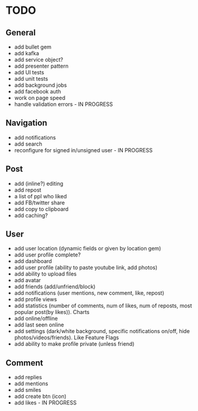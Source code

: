 # TODO

## General
- add bullet gem
- add kafka
- add service object?
- add presenter pattern
- add UI tests
- add unit tests
- add background jobs
- add facebook auth
- work on page speed
- handle validation errors - IN PROGRESS


## Navigation
- add notifications
- add search
- reconfigure for signed in/unsigned user - IN PROGRESS


## Post
- add (inline?) editing
- add repost
- a list of ppl who liked
- add FB/twitter share
- add copy to clipboard
- add caching?


## User
- add user location (dynamic fields or given by location gem)
- add user profile complete?
- add dashboard
- add user profile (ability to paste youtube link, add photos)
- add ability to upload files
- add avatar
- add friends (add/unfriend/block)
- add notifications (user mentions, new comment, like, repost)
- add profile views
- add statistics (number of comments, num of likes, num of reposts, most popular post(by likes)). Charts
- add online/offline
- add last seen online
- add settings (dark/white background, specific notifications on/off, hide photos/videos/friends). Like Feature Flags
- add ability to make profile private (unless friend)


## Comment
- add replies
- add mentions
- add smiles
- add create btn (icon)
- add likes - IN PROGRESS
